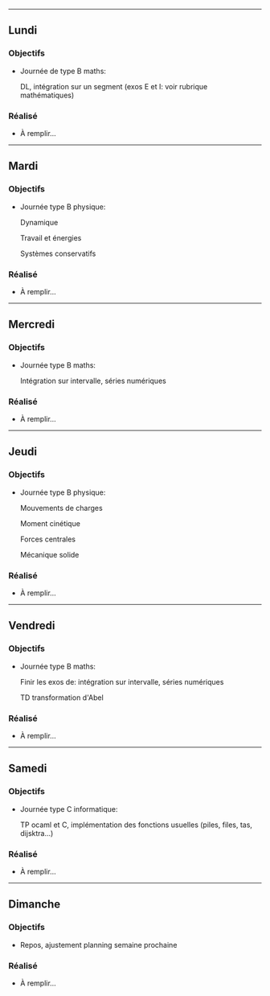 
---

## Lundi

### Objectifs

- Journée de type B maths:
    
    DL, intégration sur un segment (exos E et I: voir rubrique mathématiques)


### Réalisé
- À remplir…

---

## Mardi

### Objectifs

- Journée type B physique:

    Dynamique

    Travail et énergies

    Systèmes conservatifs

### Réalisé
- À remplir…

---

## Mercredi

### Objectifs

- Journée type B maths:

    Intégration sur intervalle, séries numériques


### Réalisé
- À remplir…


---

## Jeudi

### Objectifs

- Journée type B physique:

    Mouvements de charges

    Moment cinétique

    Forces centrales

    Mécanique solide

### Réalisé
- À remplir…

---

## Vendredi

### Objectifs


- Journée type B maths:

    Finir les exos de: intégration sur intervalle, séries numériques

    TD transformation d'Abel



### Réalisé
- À remplir…

---

## Samedi


### Objectifs

-  Journée type C informatique:

    TP ocaml et C, implémentation des fonctions usuelles (piles, files, tas, dijsktra...)

### Réalisé
- À remplir…

---

## Dimanche

### Objectifs

- Repos, ajustement planning semaine prochaine

### Réalisé
- À remplir…
